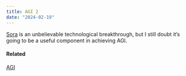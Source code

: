 ```yaml
---
title: AGI 2
date: "2024-02-19"
---
```


[Sora](<https://en.wikipedia.org/wiki/Sora_(text-to-video_model)>) is an unbelievable technological breakthrough, but I still doubt it’s going to be a useful component in achieving AGI.

<Tweet id="1662020967529435140" />

<Tweet id="1532894698439774208" />

#### Related

[AGI](/posts/agi)
